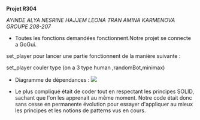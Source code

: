  **Projet R304**

	
 _AYINDE ALYA NESRINE HAJJEM LEONA TRAN AMINA KARMENOVA GROUPE 208-207_


	
 + Toutes les fonctions demandées fonctionnent.Notre projet se connecte a GoGui.
 
 set_player pour lancer une partie fonctionnent de la manière suivante :

 set_player couler type (on a 3 type human ,randomBot,minimax)



  


+ Diagramme de dépendances : ![](DiagDep.png)


+ Le plus compliqué était de coder tout en respectant les principes SOLID, sachant que l'on les apprenait au même moment. Notre code était donc sans cesse en permanente évolution pour essayer d'appliquer au mieux les principes et les notions de patterns vus en cours.
